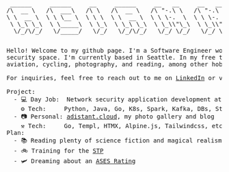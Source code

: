 <pre>
 ______     ______     __     ______     __   __     __   __     __     ______  
/\  __ \   /\  ___\   /\ \   /\  __ \   /\ "-.\ \   /\ "-.\ \   /\ \   /\  ___\ 
\ \  __ \  \ \ \__ \  \ \ \  \ \  __ \  \ \ \-.  \  \ \ \-.  \  \ \ \  \ \  __\ 
 \ \_\ \_\  \ \_____\  \ \_\  \ \_\ \_\  \ \_\\"\_\  \ \_\\"\_\  \ \_\  \ \_\   
  \/_/\/_/   \/_____/   \/_/   \/_/\/_/   \/_/ \/_/   \/_/ \/_/   \/_/   \/_/   
                                                                                
</pre>

<pre>
Hello! Welcome to my github page. I'm a Software Engineer working in the cyber
security space. I'm currently based in Seattle. In my free time I enjoy
aviation, cycling, photography, and reading, among other hobbies.

For inquiries, feel free to reach out to me on <a href="https://www.linkedin.com/in/anthony-fenzl/">LinkedIn</a> or via <a href="mailto:anthonyfenzl@pm.me">email</a>.

Project:
  - 💻 Day Job:  Network security application development at Broadcom
    ⚙️ Tech:     Python, Java, Go, K8s, Spark, Kafka, DBs, Streaming, etc.
  - 📷 Personal: <a href="https://adistant.cloud">adistant.cloud</a>, my photo gallery and blog
    ⚒️ Tech:     Go, Templ, HTMX, Alpine.js, Tailwindcss, etc.
Plan:
  - 📚 Reading plenty of science fiction and magical realism
  - 🚲 Training for the <a href="https://cascade.org/rides-events/seattle-portland-2025">STP</a>
  - 🛩️ Dreaming about an <a href="https://en.wikipedia.org/wiki/Class_rating">ASES Rating</a>
</pre>
